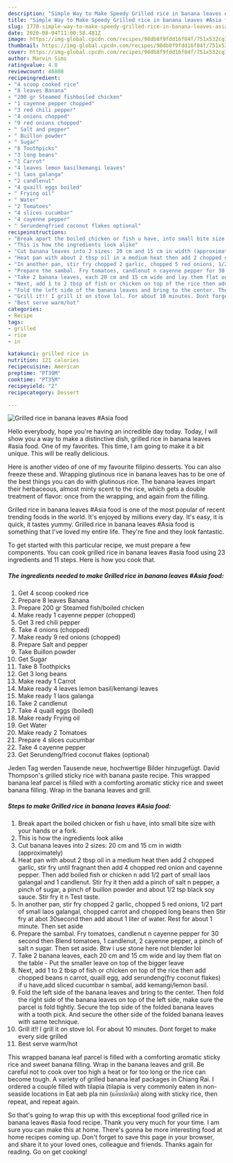 ```yaml
---
description: "Simple Way to Make Speedy Grilled rice in banana leaves #Asia food"
title: "Simple Way to Make Speedy Grilled rice in banana leaves #Asia food"
slug: 1770-simple-way-to-make-speedy-grilled-rice-in-banana-leaves-asia-food
date: 2020-08-04T11:00:58.481Z
image: https://img-global.cpcdn.com/recipes/98db8f9fdd16f84f/751x532cq70/grilled-rice-in-banana-leaves-asia-food-recipe-main-photo.jpg
thumbnail: https://img-global.cpcdn.com/recipes/98db8f9fdd16f84f/751x532cq70/grilled-rice-in-banana-leaves-asia-food-recipe-main-photo.jpg
cover: https://img-global.cpcdn.com/recipes/98db8f9fdd16f84f/751x532cq70/grilled-rice-in-banana-leaves-asia-food-recipe-main-photo.jpg
author: Marvin Sims
ratingvalue: 4.8
reviewcount: 46808
recipeingredient:
- "4 scoop cooked rice"
- "8 leaves Banana"
- "200 gr Steamed fishboiled chicken"
- "1 cayenne pepper chopped"
- "3 red chili pepper"
- "4 onions chopped"
- "9 red onions chopped"
- " Salt and pepper"
- " Buillon powder"
- " Sugar"
- "8 Toothpicks"
- "3 long beans"
- "1 Carrot"
- "4 leaves lemon basilkemangi leaves"
- "1 laos galanga"
- "2 candlenut"
- "4 quaill eggs boiled"
- " Frying oil"
- " Water"
- "2 Tomatoes"
- "4 slices cucumbar"
- "4 cayenne pepper"
- " Serundengfried coconut flakes optional"
recipeinstructions:
- "Break apart the boiled chicken or fish u have, into small bite size with your hands or a fork."
- "This is how the ingredients look alike"
- "Cut banana leaves into 2 sizes: 20 cm and 15 cm in width (approximately)"
- "Heat pan with about 2 tbsp oil in a medium heat then add 2 chopped garlic, stir fry until fragnant then add 4 chopped red onion and cayenne pepper. Then add boiled fish or chicken n add 1/2 part of small laos galangal and 1 candlenut. Stir fry it then add a pinch of salt n pepper, a pinch of sugar, a pinch of buillon powder and about 1/2 tsp black soy sauce. Stir fry it n Test taste."
- "In another pan, stir fry chopped 2 garlic, chopped 5 red onions, 1/2 part of small laos galangal, chopped carrot and chopped long beans then Stir fry at abot 30second then add about 1 liter of water. Rest for about 1 minute. Then set aside"
- "Prepare the sambal. Fry tomatoes, candlenut n cayenne pepper for 30 second then Blend tomatoes, 1 candlenut, 2 cayenne pepper, a pinch of salt n sugar. Then set aside. Btw i use stone here not blender lol"
- "Take 2 banana leaves, each 20 cm and 15 cm wide and lay them flat on the table Put the smaller leave on top of the bigger leave"
- "Next, add 1 to 2 tbsp of fish or chicken on top of the rice then add chopped beans n carrot, quaill egg, add serundeng(fry coconut flakes) if u have,add sliced cucumbar n sambal, add kemangi/lemon basil."
- "Fold the left side of the banana leaves and bring to the center. Then fold the right side of the banana leaves on top of the left side, make sure the parcel is fold tightly. Secure the top side of the folded banana leaves with a tooth pick. And secure the other side of the folded banana leaves with same technique."
- "Grill it!! I grill it on stove lol. For about 10 minutes. Dont forget to make every side grilled"
- "Best serve warm/hot"
categories:
- Recipe
tags:
- grilled
- rice
- in

katakunci: grilled rice in 
nutrition: 121 calories
recipecuisine: American
preptime: "PT39M"
cooktime: "PT35M"
recipeyield: "2"
recipecategory: Dessert

---
```



![Grilled rice in banana leaves #Asia food](https://img-global.cpcdn.com/recipes/98db8f9fdd16f84f/751x532cq70/grilled-rice-in-banana-leaves-asia-food-recipe-main-photo.jpg)

Hello everybody, hope you're having an incredible day today. Today, I will show you a way to make a distinctive dish, grilled rice in banana leaves #asia food. One of my favorites. This time, I am going to make it a bit unique. This will be really delicious.

Here is another video of one of my favourite filipino desserts. You can also freeze these and. Wrapping glutinous rice in banana leaves has to be one of the best things you can do with glutinous rice. The banana leaves impart their herbaceous, almost minty scent to the rice, which gets a double treatment of flavor: once from the wrapping, and again from the filling.

Grilled rice in banana leaves #Asia food is one of the most popular of recent trending foods in the world. It's enjoyed by millions every day. It's easy, it is quick, it tastes yummy. Grilled rice in banana leaves #Asia food is something that I've loved my entire life. They're fine and they look fantastic.


To get started with this particular recipe, we must prepare a few components. You can cook grilled rice in banana leaves #asia food using 23 ingredients and 11 steps. Here is how you cook that.

<!--inarticleads1-->

##### The ingredients needed to make Grilled rice in banana leaves #Asia food:

1. Get 4 scoop cooked rice
1. Prepare 8 leaves Banana
1. Prepare 200 gr Steamed fish/boiled chicken
1. Make ready 1 cayenne pepper (chopped)
1. Get 3 red chili pepper
1. Take 4 onions (chopped)
1. Make ready 9 red onions (chopped)
1. Prepare  Salt and pepper
1. Take  Buillon powder
1. Get  Sugar
1. Take 8 Toothpicks
1. Get 3 long beans
1. Make ready 1 Carrot
1. Make ready 4 leaves lemon basil/kemangi leaves
1. Make ready 1 laos galanga
1. Take 2 candlenut
1. Take 4 quaill eggs (boiled)
1. Make ready  Frying oil
1. Get  Water
1. Make ready 2 Tomatoes
1. Prepare 4 slices cucumbar
1. Take 4 cayenne pepper
1. Get  Serundeng/fried coconut flakes (optional)


Jeden Tag werden Tausende neue, hochwertige Bilder hinzugefügt. David Thompson&#39;s grilled sticky rice with banana paste recipe. This wrapped banana leaf parcel is filled with a comforting aromatic sticky rice and sweet banana filling. Wrap in the banana leaves and grill. 

<!--inarticleads2-->

##### Steps to make Grilled rice in banana leaves #Asia food:

1. Break apart the boiled chicken or fish u have, into small bite size with your hands or a fork.
1. This is how the ingredients look alike
1. Cut banana leaves into 2 sizes: 20 cm and 15 cm in width (approximately)
1. Heat pan with about 2 tbsp oil in a medium heat then add 2 chopped garlic, stir fry until fragnant then add 4 chopped red onion and cayenne pepper. Then add boiled fish or chicken n add 1/2 part of small laos galangal and 1 candlenut. Stir fry it then add a pinch of salt n pepper, a pinch of sugar, a pinch of buillon powder and about 1/2 tsp black soy sauce. Stir fry it n Test taste.
1. In another pan, stir fry chopped 2 garlic, chopped 5 red onions, 1/2 part of small laos galangal, chopped carrot and chopped long beans then Stir fry at abot 30second then add about 1 liter of water. Rest for about 1 minute. Then set aside
1. Prepare the sambal. Fry tomatoes, candlenut n cayenne pepper for 30 second then Blend tomatoes, 1 candlenut, 2 cayenne pepper, a pinch of salt n sugar. Then set aside. Btw i use stone here not blender lol
1. Take 2 banana leaves, each 20 cm and 15 cm wide and lay them flat on the table - Put the smaller leave on top of the bigger leave
1. Next, add 1 to 2 tbsp of fish or chicken on top of the rice then add chopped beans n carrot, quaill egg, add serundeng(fry coconut flakes) if u have,add sliced cucumbar n sambal, add kemangi/lemon basil.
1. Fold the left side of the banana leaves and bring to the center. Then fold the right side of the banana leaves on top of the left side, make sure the parcel is fold tightly. Secure the top side of the folded banana leaves with a tooth pick. And secure the other side of the folded banana leaves with same technique.
1. Grill it!! I grill it on stove lol. For about 10 minutes. Dont forget to make every side grilled
1. Best serve warm/hot


This wrapped banana leaf parcel is filled with a comforting aromatic sticky rice and sweet banana filling. Wrap in the banana leaves and grill. Be careful not to cook over too high a heat or for too long or the rice can become tough. A variety of grilled banana leaf packages in Chiang Rai. I ordered a couple filled with tilapia (tilapia is very commonly eaten in non-seaside locations in Eat aeb pla nin (แอ๊บปลานิล) along with sticky rice, then repeat, and repeat again. 

So that's going to wrap this up with this exceptional food grilled rice in banana leaves #asia food recipe. Thank you very much for your time. I am sure you can make this at home. There's gonna be more interesting food at home recipes coming up. Don't forget to save this page in your browser, and share it to your loved ones, colleague and friends. Thanks again for reading. Go on get cooking!

